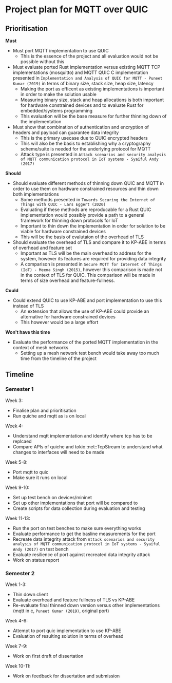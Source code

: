 # Project plan for MQTT over QUIC

## Prioritisation

**Must**

* Must port MQTT implementation to use QUIC
  * This is the essence of the project and all evaluation would not be possible without this
* Must evaluate ported Rust implementation versus existing MQTT TCP implementations (mosquitto) and MQTT QUIC C implementation presented in `Implementation and Analysis of QUIC for MQTT - Puneet Kumar (2019)` in terms of binary size, stack size, heap size, latency
  * Making the port as efficent as existing implementations is important in order to make the solution usable
  * Measuring binary size, stack and heap allocations is both important for hardware constrained devices and to evaluate Rust for embedded/systems programming
  * This evaluation will be the base measure for further thinning down of the implementation
* Must show that combination of authentication and encryption of headers and payload can guarantee data integrity
  * This is the primary usecase due to QUIC encrypted headers
  * This will also be the basis to establishing why a cryptography scheme/suite is needed for the underlying protocol for MQTT
  * Attack type is presented in `Attack scenarios and security analysis of MQTT communication protocol in IoT systems - Syaiful Andy (2017)`

**Should**

* Should evaluate different methods of thinning down QUIC and MQTT in order to use them on hardware constrained resources and thin down both implementations
  * Some methods presented in `Towards Securing the Internet of Things with QUIC - Lars Eggert (2020)`
  * Evaluating if these methods are reproducable for a Rust QUIC implementation would possibly provide a path to a general framework for thinning down protocols for IoT
  * Important to thin down the implementation in order for solution to be viable for hardware constrained devices
  * This will be the basis of evalutaion of the overhead of TLS
* Should evaluate the overhead of TLS and compare it to KP-ABE in terms of overhead and feature set
  * Important as TLS will be the main overhead to address for the system, however its features are required for providing data integrity
  * A comparison is presented in `Secure MQTT for Internet of Things (IoT) - Meena Singh (2015)`, however this comparison is made not in the context of TLS for QUIC. This comparison will be made in terms of size overhead and feature-fullness.

**Could**

* Could extend QUIC to use KP-ABE and port implementation to use this instead of TLS
  * An extension that allows the use of KP-ABE could provide an alternative for hardware constrained devices
  * This however would be a large effort

**Won't have this time**

* Evaluate the performance of the ported MQTT implementation in the context of mesh networks
  * Setting up a mesh network test bench would take away too much time from the timeline of the project

## Timeline

### Semester 1

Week 3:

* Finalise plan and prioritisation
* Run quiche and mqtt as is on local

Week 4:

* Understand mqtt implementation and identify where tcp has to be replcaed
* Compare APIs of quiche and tokio::net::TcpStream to understand what changes to interfaces will need to be made

Week 5-8:

* Port mqtt to quic
* Make sure it runs on local

Week 9-10:

* Set up test bench on devices/mininet
* Set up other implementations that port will be compared to
* Create scripts for data collection during evaluation and testing

Week 11-13:

* Run the port on test benches to make sure everything works
* Evaluate performance to get the basline measurements for the port
* Recreate data integrity attack from `Attack scenarios and security analysis of MQTT communication protocol in IoT systems - Syaiful Andy (2017)` on test bench
* Evaluate resilience of port against recreated data integrity attack
* Work on status report

### Semester 2

Week 1-3:

* Thin down client
* Evaluate overhead and feature fullness of TLS vs KP-ABE
* Re-evaluate final thinned down version versus other implementations (mqtt in c, `Puneet Kumar (2019)`, original port)

Week 4-6:

* Attempt to port quic implementation to use KP-ABE
* Evaluation of resulting solution in terms of overhead

Week 7-9:

* Work on first draft of dissertation

Week 10-11:

* Work on feedback for dissertation and submission
